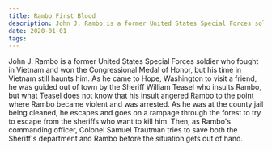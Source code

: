 ```yaml
---
title: Rambo First Blood
description: John J. Rambo is a former United States Special Forces soldier who fought in Vietnam and won the Congressional Medal of Honor, but his time in Vietnam still haunts him. As he came to Hope, Washington to visit a friend, he was guided out of town by the Sheriff William Teasel who insults Rambo, but what Teasel does not know that his insult angered Rambo to the point where Rambo became violent and was arrested. As he was at the county jail being cleaned, he escapes and goes on a rampage through the forest to try to escape from the sheriffs who want to kill him. Then, as Rambo's commanding officer, Colonel Samuel Trautman tries to save both the Sheriff's department and Rambo before the situation gets out of hand.
date: 2020-01-01
tags:
---
```

John J. Rambo is a former United States Special Forces soldier who fought in Vietnam and won the Congressional Medal of Honor, but his time in Vietnam still haunts him. As he came to Hope, Washington to visit a friend, he was guided out of town by the Sheriff William Teasel who insults Rambo, but what Teasel does not know that his insult angered Rambo to the point where Rambo became violent and was arrested. As he was at the county jail being cleaned, he escapes and goes on a rampage through the forest to try to escape from the sheriffs who want to kill him. Then, as Rambo's commanding officer, Colonel Samuel Trautman tries to save both the Sheriff's department and Rambo before the situation gets out of hand.